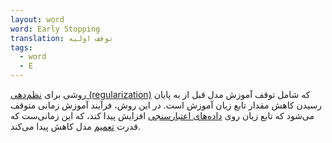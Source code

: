 ```yaml
---
layout: word
word: Early Stopping
translation: توقف اولیه
tags:
  - word
  - E
---
```

روشی برای [نظم‌دهی (regularization)](/R/regularization) که شامل توقف آموزش مدل قبل از به پایان رسیدن کاهش مقدار تابع زیان آموزش است. در این روش، فرآیند آموزش زمانی متوقف می‌شود که تابع زیان روی [داده‌های اعتبارسنجی](/V/validation_set) افزایش پیدا کند، که این زمانی‌ست که قدرت [تعمیم](/G/generalization) مدل کاهش پیدا می‌کند.